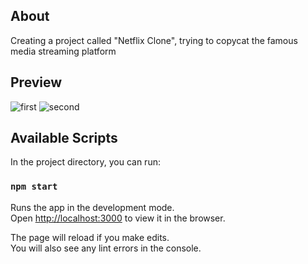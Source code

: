 ## About
Creating a project called "Netflix Clone", trying to copycat the famous media streaming platform

## Preview
![first](https://user-images.githubusercontent.com/55871427/95638091-31b42e80-0a9c-11eb-8cbe-8a31f2d10001.JPG)
![second](https://user-images.githubusercontent.com/55871427/95638094-32e55b80-0a9c-11eb-8033-c98e76c2c57b.JPG)


## Available Scripts

In the project directory, you can run:

### `npm start`

Runs the app in the development mode.<br />
Open [http://localhost:3000](http://localhost:3000) to view it in the browser.

The page will reload if you make edits.<br />
You will also see any lint errors in the console.


